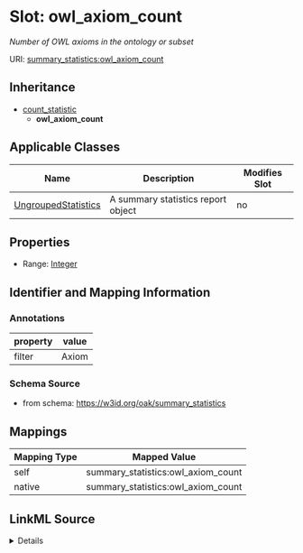 

# Slot: owl_axiom_count


_Number of OWL axioms in the ontology or subset_





URI: [summary_statistics:owl_axiom_count](https://w3id.org/oaklib/summary_statistics.owl_axiom_count)




## Inheritance

* [count_statistic](count_statistic.md)
    * **owl_axiom_count**






## Applicable Classes

| Name | Description | Modifies Slot |
| --- | --- | --- |
| [UngroupedStatistics](UngroupedStatistics.md) | A summary statistics report object |  no  |







## Properties

* Range: [Integer](Integer.md)





## Identifier and Mapping Information





### Annotations

| property | value |
| --- | --- |
| filter | Axiom |



### Schema Source


* from schema: https://w3id.org/oak/summary_statistics




## Mappings

| Mapping Type | Mapped Value |
| ---  | ---  |
| self | summary_statistics:owl_axiom_count |
| native | summary_statistics:owl_axiom_count |




## LinkML Source

<details>
```yaml
name: owl_axiom_count
annotations:
  filter:
    tag: filter
    value: Axiom
description: Number of OWL axioms in the ontology or subset
from_schema: https://w3id.org/oak/summary_statistics
rank: 1000
is_a: count_statistic
alias: owl_axiom_count
owner: UngroupedStatistics
domain_of:
- UngroupedStatistics
slot_group: owl_statistic_group
range: integer

```
</details>